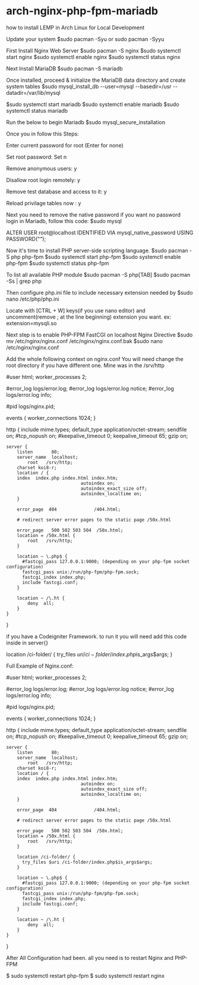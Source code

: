 # arch-nginx-php-fpm-mariadb
how to install LEMP in Arch Linux for Local Development

Update your system
$sudo pacman -Syu or sudo pacman -Syyu

First Install Nginx Web Server
$sudo pacman -S nginx
$sudo systemctl start nginx
$sudo systemctl enable nginx
$sudo systemctl status nginx

Next Install MariaDB
$sudo pacman -S mariadb

Once installed, proceed & initialize the MariaDB data directory and create system tables
$sudo mysql_install_db --user=mysql --basedir=/usr --datadir=/var/lib/mysql

$sudo systemctl start mariadb
$sudo systemctl enable mariadb
$sudo systemctl status mariadb

Run the below to begin Mariadb
$sudo mysql_secure_installation

Once you in follow this Steps:

Enter current password for root (Enter for none)

Set root password: Set n

Remove anonymous users: y

Disallow root login remotely: y

Remove test database and access to it: y

Reload privilage tables now : y

Next you need to remove the native password if you want no password login in Mariadb, follow this code:
$sudo mysql

ALTER USER root@localhost IDENTIFIED VIA mysql_native_password USING PASSWORD("");

Now it's time to install PHP server-side scripting language.
$sudo pacman -S php php-fpm
$sudo systemctl start php-fpm
$sudo systemctl enable php-fpm
$sudo systemctl status php-fpm

To list all available PHP module
$sudo pacman -S php[TAB]
$sudo pacman -Ss | grep php

Then configure php.ini file to include necessary extension needed by
$sudo nano /etc/php/php.ini

Locate with [CTRL + W] keys(if you use nano editor) and uncomment(remove ; at the line beginning) extension you want.
ex:
extension=mysqli.so

Next step is to enable PHP-FPM FastCGI on localhost Nginx Directive
$sudo mv /etc/nginx/nginx.conf /etc/nginx/nginx.conf.bak
$sudo nano /etc/nginx/nginx.conf

Add the whole following context on nginx.conf
You will need change the root directory if you have different one.
Mine was in the /srv/http

#user html;
worker_processes  2;

#error_log  logs/error.log;
#error_log  logs/error.log  notice;
#error_log  logs/error.log  info;

#pid        logs/nginx.pid;

events {
    worker_connections  1024;
}

http {
    include       mime.types;
    default_type  application/octet-stream;
    sendfile        on;
    #tcp_nopush     on;
    #keepalive_timeout  0;
    keepalive_timeout  65;
    gzip  on;

    server {
        listen       80;
        server_name  localhost;
            root   /srv/http;
        charset koi8-r;
        location / {
        index  index.php index.html index.htm;
                                autoindex on;
                                autoindex_exact_size off;
                                autoindex_localtime on;
        }

        error_page  404              /404.html;

        # redirect server error pages to the static page /50x.html

        error_page   500 502 503 504  /50x.html;
        location = /50x.html {
            root   /srv/http;
        }

        location ~ \.php$ {
          #fastcgi_pass 127.0.0.1:9000; (depending on your php-fpm socket configuration)
          fastcgi_pass unix:/run/php-fpm/php-fpm.sock;
          fastcgi_index index.php;
          include fastcgi.conf;
        }

        location ~ /\.ht {
            deny  all;
        }
    }            
}

if you have a Codeigniter Framework. to run it you will need add this code inside in server{}

location /ci-folder/ {
  try_files $uri /ci-folder/index.php$is_args$args;
}

Full Example of Nginx.conf:

#user html;
worker_processes  2;

#error_log  logs/error.log;
#error_log  logs/error.log  notice;
#error_log  logs/error.log  info;

#pid        logs/nginx.pid;

events {
    worker_connections  1024;
}

http {
    include       mime.types;
    default_type  application/octet-stream;
    sendfile        on;
    #tcp_nopush     on;
    #keepalive_timeout  0;
    keepalive_timeout  65;
    gzip  on;

    server {
        listen       80;
        server_name  localhost;
            root   /srv/http;
        charset koi8-r;
        location / {
        index  index.php index.html index.htm;
                                autoindex on;
                                autoindex_exact_size off;
                                autoindex_localtime on;
        }

        error_page  404              /404.html;

        # redirect server error pages to the static page /50x.html

        error_page   500 502 503 504  /50x.html;
        location = /50x.html {
            root   /srv/http;
        }
        
        location /ci-folder/ {
          try_files $uri /ci-folder/index.php$is_args$args;
        }

        location ~ \.php$ {
          #fastcgi_pass 127.0.0.1:9000; (depending on your php-fpm socket configuration)
          fastcgi_pass unix:/run/php-fpm/php-fpm.sock;
          fastcgi_index index.php;
          include fastcgi.conf;
        }

        location ~ /\.ht {
            deny  all;
        }
    }         
}

After All Configuration had been. all you need is to restart Nginx and PHP-FPM

$ sudo systemctl restart php-fpm
$ sudo systemctl restart nginx
